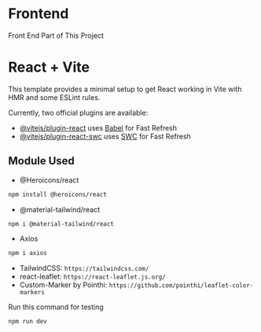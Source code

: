 # Frontend
Front End Part of This Project

# React + Vite

This template provides a minimal setup to get React working in Vite with HMR and some ESLint rules.

Currently, two official plugins are available:

- [@vitejs/plugin-react](https://github.com/vitejs/vite-plugin-react/blob/main/packages/plugin-react/README.md) uses [Babel](https://babeljs.io/) for Fast Refresh
- [@vitejs/plugin-react-swc](https://github.com/vitejs/vite-plugin-react-swc) uses [SWC](https://swc.rs/) for Fast Refresh

## Module Used
* @Heroicons/react
```bash
npm install @heroicons/react
```
* @material-tailwind/react
```bash
npm i @material-tailwind/react
```
* Axios
```bash
npm i axios
```
* TailwindCSS: 
`https://tailwindcss.com/`
* react-leaflet:
`https://react-leaflet.js.org/`
* Custom-Marker by Pointhi:
`https://github.com/pointhi/leaflet-color-markers`

Run this command for testing
```bash
npm run dev
```
